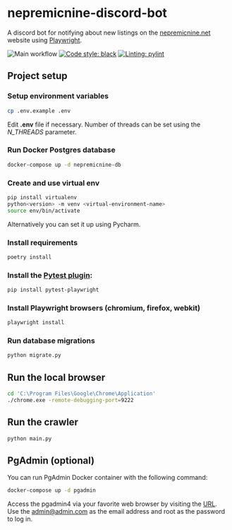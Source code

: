 # nepremicnine-discord-bot
A discord bot for notifying about new listings on the [nepremicnine.net](https://nepremicnine.net) website using [Playwright](https://playwright.dev/python/).

![Main workflow](https://github.com/mevljas/nepremicnine-discord-bot/actions/workflows/main.yml/badge.svg)
[![Code style: black](https://img.shields.io/badge/code%20style-black-000000.svg)](https://github.com/psf/black)
[![Linting: pylint](https://img.shields.io/badge/linting-pylint-yellowgreen)](https://github.com/pylint-dev/pylint)


## Project setup

### Setup environment variables

```bash
cp .env.example .env
```

Edit **.env** file if necessary. Number of threads can be set using the *N_THREADS* parameter.

### Run Docker Postgres database

```bash
docker-compose up -d nepremicnine-db
```

### Create and use virtual env

```bash
pip install virtualenv
python<version> -m venv <virtual-environment-name>
source env/bin/activate
```

Alternatively you can set it up using Pycharm.

### Install requirements

```bash
poetry install
```

### Install the [Pytest plugin](https://pypi.org/project/pytest-playwright/):

```bash
pip install pytest-playwright
```

### Install Playwright browsers (chromium, firefox, webkit)

```bash
playwright install
```

### Run database migrations

```bash
python migrate.py
```

## Run the local browser

```bash
cd 'C:\Program Files\Google\Chrome\Application'
./chrome.exe -remote-debugging-port=9222

```

## Run the crawler

```bash
python main.py
```

## PgAdmin (optional)

You can run PgAdmin Docker container with the following command:

```bash
docker-compose up -d pgadmin
```

Access the pgadmin4 via your favorite web browser by visiting the [URL](http://localhost:5050/).
Use the admin@admin.com as the email address and root as the password to log in.
